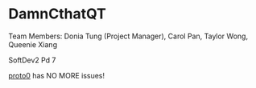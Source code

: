 # DamnCthatQT

Team Members: Donia Tung (Project Manager), Carol Pan, Taylor Wong, Queenie Xiang

SoftDev2 Pd 7

[proto0](http://165.227.71.95/) has NO MORE issues!
